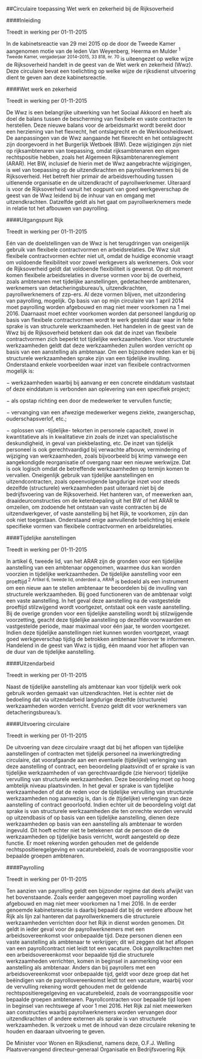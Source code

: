 <meta http-equiv='Content-Type' content='text/html; charset=utf-8' />

##Circulaire toepassing Wet werk en zekerheid bij de Rijksoverheid

####Inleiding

Treedt in werking per 01-11-2015 

In de kabinetsreactie van 29 mei 2015 op de door de Tweede Kamer aangenomen motie van de leden Van Weyenberg, Heerma en Mulder<sup> 1 Tweede Kamer, vergaderjaar 2014–2015, 33 818, nr. 70 </sup> is uiteengezet op welke wijze de Rijksoverheid handelt in de geest van de Wet werk en zekerheid (Wwz). Deze circulaire bevat een toelichting op welke wijze de rijksdienst uitvoering dient te geven aan deze kabinetsreactie.    

####Wet werk en zekerheid

Treedt in werking per 01-11-2015 

De Wwz is een belangrijke uitwerking van het Sociaal Akkoord en heeft als doel de balans tussen de bescherming van flexibele en vaste contracten te herstellen. Deze nieuwe balans voor de arbeidsmarkt wordt bereikt door een herziening van het flexrecht, het ontslagrecht en de Werkloosheidswet. De aanpassingen van de Wwz aangaande het flexrecht en het ontslagrecht zijn doorgevoerd in het Burgerlijk Wetboek (BW). Deze wijzigingen zijn niet op rijksambtenaren van toepassing, omdat rijksambtenaren een eigen rechtspositie hebben, zoals het Algemeen Rijksambtenarenreglement (ARAR). Het BW, inclusief de hierin met de Wwz aangebrachte wijzigingen, is wel van toepassing op de uitzendkrachten en payrollwerknemers bij de Rijksoverheid. Het betreft hier primair de arbeidsverhouding tussen uitlenende organisatie en de uitzendkracht of payrollwerknemer. Uiteraard is voor de Rijksoverheid vanuit het oogpunt van goed werkgeverschap de geest van de Wwz leidend bij de inhuur van en omgang met uitzendkrachten. Datzelfde geldt als het gaat om payrollwerknemers mede in relatie tot het afbouwen van payrolling.    

####Uitgangspunt Rijk

Treedt in werking per 01-11-2015 

Eén van de doelstellingen van de Wwz is het terugdringen van oneigenlijk gebruik van flexibele contractvormen en arbeidsrelaties. De Wwz sluit flexibele contractvormen echter niet uit, omdat de huidige economie vraagt om voldoende flexibiliteit voor zowel werkgevers als werknemers. Ook voor de Rijksoverheid geldt dat voldoende flexibiliteit is gewenst. Op dit moment komen flexibele arbeidsrelaties in diverse vormen voor bij de overheid, zoals ambtenaren met tijdelijke aanstellingen, gedetacheerde ambtenaren, werknemers van detacheringsbureau’s, uitzendkrachten, payrollwerknemers of zzp-ers. Al deze vormen blijven, met uitzondering van payrolling, mogelijk. Op basis van op mijn circulaire van 1 april 2014 moet payrolling worden afgebouwd en mag niet meer voorkomen na 1 mei 2016. Daarnaast moet echter voorkomen worden dat personeel langdurig op basis van flexibele contractvormen wordt te werk gesteld daar waar in feite sprake is van structurele werkzaamheden. Het handelen in de geest van de Wwz bij de Rijksoverheid betekent dan ook dat de inzet van flexibele contractvormen zich beperkt tot tijdelijke werkzaamheden. Voor structurele werkzaamheden geldt dat deze werkzaamheden zullen worden verricht op basis van een aanstelling als ambtenaar. Om een bijzondere reden kan er bij structurele werkzaamheden sprake zijn van een tijdelijke invulling. Onderstaand enkele voorbeelden waar inzet van flexibele contractvormen mogelijk is: 

− werkzaamheden waarbij bij aanvang er een concrete einddatum vaststaat of deze einddatum is verbonden aan oplevering van een specifiek project;  

− als opstap richting een door de medewerker te vervullen functie;  

− vervanging van een afwezige medewerker wegens ziekte, zwangerschap, ouderschapsverlof, etc.;  

− oplossen van -tijdelijke- tekorten in personele capaciteit, zowel in kwantitatieve als in kwalitatieve zin zoals de inzet van specialistische deskundigheid, in geval van piekbelasting, etc.   De inzet van tijdelijk personeel is ook gerechtvaardigd bij verwachte afbouw, vermindering of wijziging van werkzaamheden, zoals bijvoorbeeld bij krimp vanwege een aangekondigde reorganisatie of overgang naar een nieuwe werkwijze. Dat is ook logisch omdat de betreffende werkzaamheden op termijn komen te vervallen. Oneigenlijk gebruik van tijdelijke aanstellingen en uitzendcontracten, zoals opeenvolgende langdurige inzet voor steeds dezelfde (structurele) werkzaamheden past uiteraard niet bij de bedrijfsvoering van de Rijksoverheid. Het hanteren van, of meewerken aan, draaideurconstructies om de ketenbepaling uit het BW of het ARAR te omzeilen, om zodoende het ontstaan van vaste contracten bij de uitzendwerkgever, of vaste aanstelling bij het Rijk, te voorkomen, zijn dan ook niet toegestaan. Onderstaand enige aanvullende toelichting bij enkele specifieke vormen van flexibele contractvormen en arbeidsrelaties.    

####Tijdelijke aanstellingen

Treedt in werking per 01-11-2015 

In artikel 6, tweede lid, van het ARAR zijn de gronden voor een tijdelijke aanstelling van een ambtenaar opgenomen, waarmee dus kan worden voorzien in tijdelijke werkzaamheden. De tijdelijke aanstelling voor een proeftijd<sup> 2 Artikel 6, tweede lid, onderdeel a, ARAR </sup> is bedoeld als een instrument om een nieuw aan te stellen ambtenaar te beoordelen bij de invulling van structurele werkzaamheden. Bij goed functioneren van de ambtenaar volgt een vaste aanstelling. In het geval deze aanstelling na de vastgestelde proeftijd stilzwijgend wordt voortgezet, ontstaat ook een vaste aanstelling. Bij de overige gronden voor een tijdelijke aanstelling wordt bij stilzwijgende voorzetting, geacht deze tijdelijke aanstelling op dezelfde voorwaarden en vastgestelde periode, maar maximaal voor één jaar, te worden voortgezet. Indien deze tijdelijke aanstellingen niet kunnen worden voortgezet, vraagt goed werkgeverschap tijdig de betrokken ambtenaar hierover te informeren. Handelend in de geest van Wwz is tijdig, één maand voor het aflopen van de duur van de tijdelijke aanstelling.    

####Uitzendarbeid

Treedt in werking per 01-11-2015 

Naast de tijdelijke aanstelling als ambtenaar kan voor tijdelijk werk ook gebruik worden gemaakt van uitzendkrachten. Het is echter niet de bedoeling dat via uitzendarbeid langdurige dezelfde (structurele) werkzaamheden worden verricht. Evenzo geldt dit voor werknemers van detacheringsbureau’s.    

####Uitvoering circulaire

Treedt in werking per 01-11-2015 

De uitvoering van deze circulaire vraagt dat bij het aflopen van tijdelijke aanstellingen of contracten met tijdelijk personeel na inwerkingtreding circulaire, dat voorafgaande aan een eventuele (tijdelijke) verlenging van deze aanstelling of contract, een beoordeling plaatsvindt of er sprake is van tijdelijke werkzaamheden of van gerechtvaardigde (zie hiervoor) tijdelijke vervulling van structurele werkzaamheden. Deze beoordeling moet op hoog ambtelijk niveau plaatsvinden. In het geval er sprake is van tijdelijke werkzaamheden of dat de reden voor de tijdelijke vervulling van structurele werkzaamheden nog aanwezig is, dan is de (tijdelijke) verlenging van deze aanstelling of contract geoorloofd. Indien echter uit de beoordeling volgt dat sprake is van structurele werkzaamheden die ten onrechte worden vervuld op uitzendbasis of op basis van een tijdelijke aanstelling, dienen deze werkzaamheden op basis van een aanstelling als ambtenaar te worden ingevuld. Dit hoeft echter niet te betekenen dat de persoon die de werkzaamheden op tijdelijke basis verricht, wordt aangesteld op deze functie. Er moet rekening worden gehouden met de geldende rechtspositieregelgeving en vacaturebeleid, zoals de voorrangspositie voor bepaalde groepen ambtenaren.    

####Payrolling

Treedt in werking per 01-11-2015 

Ten aanzien van payrolling geldt een bijzonder regime dat deels afwijkt van het bovenstaande. Zoals eerder aangegeven moet payrolling worden afgebouwd en mag niet meer voorkomen na 1 mei 2016. In de eerder genoemde kabinetsreactie is daarbij bepaald dat bij de verdere afbouw het Rijk als lijn zal hanteren dat payrollwerknemers die structurele werkzaamheden verrichten door het Rijk in dienst worden genomen. Dit geldt in ieder geval voor de payrollwerknemers met een arbeidsovereenkomst voor onbepaalde tijd. Deze personen dienen een vaste aanstelling als ambtenaar te verkrijgen; dit wil zeggen dat het aflopen van een payrollcontract niet leidt tot een vacature. Ook payrollkrachten met een arbeidsovereenkomst voor bepaalde tijd die structurele werkzaamheden verrichten, komen in beginsel in aanmerking voor een aanstelling als ambtenaar. Anders dan bij payrollers met een arbeidsovereenkomst voor onbepaalde tijd, geldt voor deze groep dat het beëindigen van de payrollovereenkomst leidt tot een vacature, waarbij voor de vervulling rekening wordt gehouden met de geldende rechtspositieregelgeving en vacaturebeleid, zoals de voorrangspositie voor bepaalde groepen ambtenaren. Payrollcontracten voor bepaalde tijd lopen in beginsel van rechtswege af voor 1 mei 2016. Het Rijk zal niet meewerken aan constructies waarbij payrollwerknemers worden vervangen door uitzendkrachten of andere externen als sprake is van structurele werkzaamheden. Ik verzoek u met de inhoud van deze circulaire rekening te houden en daaraan uitvoering te geven.     

De 
Minister voor Wonen en Rijksdienst, namens deze, 
O.F.J. Welling  
Plaatsvervangend directeur-generaal Organisatie en Bedrijfsvoering Rijk    
